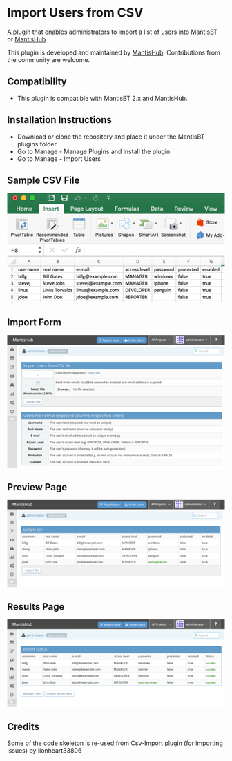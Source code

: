# Import Users from CSV

A plugin that enables administrators to import a list of users into [MantisBT](https://www.mantisbt.org) or [MantisHub](https://www.mantishub.com).

This plugin is developed and maintained by [MantisHub](https://www.mantishub.com). Contributions from the community are welcome.

## Compatibility

- This plugin is compatible with MantisBT 2.x and MantisHub.

## Installation Instructions

- Download or clone the repository and place it under the MantisBT plugins folder.
- Go to Manage - Manage Plugins and install the plugin.
- Go to Manage - Import Users

## Sample CSV File

![Csv Demo](wiki/sample_csv.png "Sample CSV File")

## Import Form

![Init Page](wiki/import_form.png "Import Form")

## Preview Page

![Col Set](wiki/preview_page.png "Preview Page")

## Results Page

![Status Page](wiki/results_page.png "Results Page")

## Credits

Some of the code skeleton is re-used from Csv-Import plugin (for importing issues) by lionheart33806
